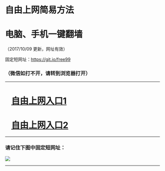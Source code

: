 ﻿# 自由上网简易方法

# 电脑、手机一键翻墙

（2017/10/09 更新，网址有效）

固定短网址：https://git.io/free99

### （微信如打不开，请转到浏览器打开）


***





# &nbsp;&nbsp; <a href="http://ft2088019790.fwq-tz-1001.info/fwqtz01.html?t=100900129456 " target="_blank">自由上网入口1</a>
# &nbsp;&nbsp; <a href="http://ft1107118900.fwq-tz-1002.info/fwqtz02.html?t=100900110540 " target="_blank">自由上网入口2</a>
***

### 请记住下图中固定短网址：

<img src="https://s3-us-west-2.amazonaws.com/fwq-1001/yjfq-20170905okok.png" /> 


***

